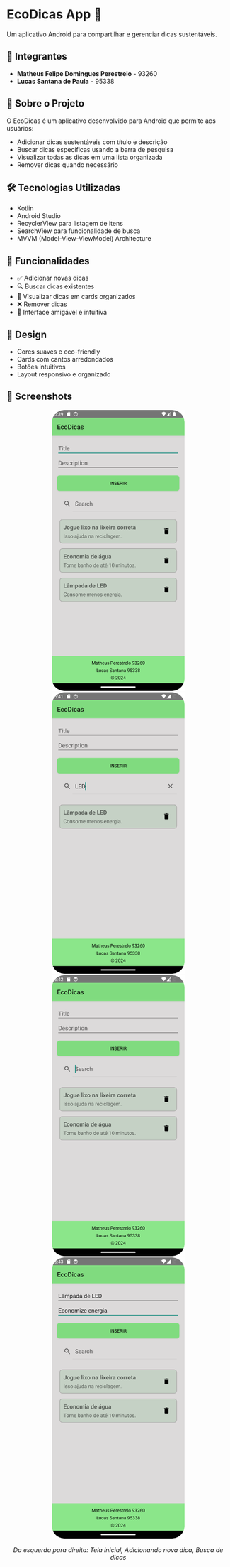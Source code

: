 # EcoDicas App 🌱

Um aplicativo Android para compartilhar e gerenciar dicas sustentáveis.

## 👥 Integrantes

- **Matheus Felipe Domingues Perestrelo** - 93260
- **Lucas Santana de Paula** - 95338

## 📱 Sobre o Projeto

O EcoDicas é um aplicativo desenvolvido para Android que permite aos usuários:
- Adicionar dicas sustentáveis com título e descrição
- Buscar dicas específicas usando a barra de pesquisa
- Visualizar todas as dicas em uma lista organizada
- Remover dicas quando necessário

## 🛠️ Tecnologias Utilizadas

- Kotlin
- Android Studio
- RecyclerView para listagem de itens
- SearchView para funcionalidade de busca
- MVVM (Model-View-ViewModel) Architecture

## 🎯 Funcionalidades

- ✅ Adicionar novas dicas
- 🔍 Buscar dicas existentes
- 📝 Visualizar dicas em cards organizados
- ❌ Remover dicas
- 🎨 Interface amigável e intuitiva

## 🎨 Design

- Cores suaves e eco-friendly
- Cards com cantos arredondados
- Botões intuitivos
- Layout responsivo e organizado

## 📸 Screenshots

<div align="center">
 <img src="photos/Screenshot_20241114_173908.png" alt="Tela inicial" width="300"/>
 <img src="photos/Screenshot_20241114_174200.png" alt="Adicionando dica" width="300"/>
 <img src="photos/Screenshot_20241114_174225.png" alt="Buscando dicas" width="300"/>
 <img src="photos/Screenshot_20241114_174337.png" alt="Buscando dicas" width="300"/>
 <p>
   <em>Da esquerda para direita: Tela inicial, Adicionando nova dica, Busca de dicas</em>
 </p>
</div>
